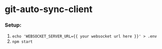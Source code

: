 # git-auto-sync-client

### Setup:

1. `echo 'WEBSOCKET_SERVER_URL={{ your websocket url here }}' > .env`
1. `npm start`
